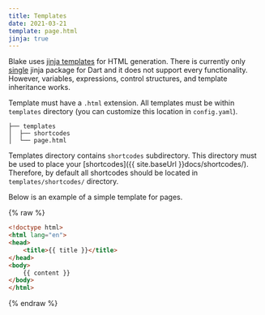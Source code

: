 ```yaml
---
title: Templates
date: 2021-03-21
template: page.html
jinja: true
---
```


Blake uses [jinja templates](https://jinja.palletsprojects.com/en/2.11.x/) 
for HTML generation. There is currently only [single](https://pub.dev/packages/jinja) 
jinja package for Dart and it does not support every functionality. However,
variables, expressions, control structures, and template inheritance works.

Template must have a `.html` extension. All templates must be within `templates` 
directory (you can customize this location in `config.yaml`).

```text
├── templates
│  ├── shortcodes
│  └── page.html
```

Templates directory contains `shortcodes` subdirectory. This directory 
must be used to place your [shortcodes]({{ site.baseUrl }}docs/shortcodes/). Therefore, by default all shortcodes
should be located in `templates/shortcodes/` directory.

Below is an example of a simple template for pages.

{% raw %}
```html
<!doctype html>
<html lang="en">
<head>
    <title>{{ title }}</title>
</head>
<body>
    {{ content }}
</body>
</html>
```
{% endraw %}